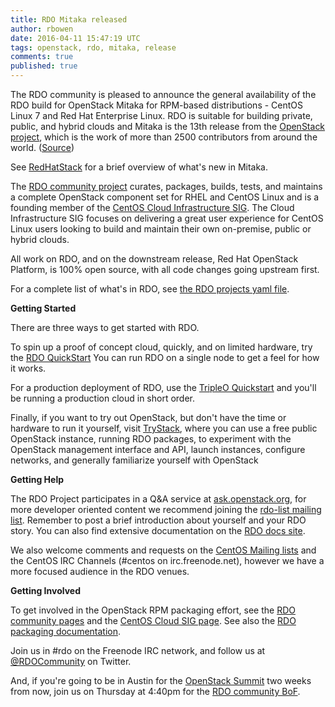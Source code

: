 ```yaml
---
title: RDO Mitaka released
author: rbowen
date: 2016-04-11 15:47:19 UTC
tags: openstack, rdo, mitaka, release
comments: true
published: true
---
```


The RDO community is pleased to announce the general availability of the RDO build for OpenStack Mitaka for RPM-based distributions - CentOS Linux 7 and Red Hat Enterprise Linux. RDO is suitable for building private, public, and hybrid clouds and Mitaka is the 13th release from the [OpenStack project](http://openstack.org), which is the work of more than 2500 contributors from around the world. 
([Source](http://stackalytics.com/))

See [RedHatStack](http://redhatstackblog.redhat.com/2016/03/21/learn-whats-coming-in-openstack-mitaka/) for a brief overview of what's new in Mitaka.

The [RDO community project](https://www.rdoproject.org/) curates, packages, builds, tests, and maintains a complete OpenStack component set for RHEL and CentOS Linux and is a founding member of the [CentOS Cloud Infrastructure SIG](https://wiki.centos.org/SpecialInterestGroup/Cloud). The Cloud Infrastructure SIG focuses on delivering a great user experience for CentOS Linux users looking to build and maintain their own on-premise, public or hybrid clouds.

All work on RDO, and on the downstream release, Red Hat OpenStack Platform, is 100% open source, with all code changes going upstream first. 

For a complete list of what's in RDO, see [the RDO projects yaml file](https://github.com/redhat-openstack/rdoinfo/blob/master/rdo.yml).

**Getting Started**

There are three ways to get started with RDO.

To spin up a proof of concept cloud, quickly, and on limited hardware, try the [RDO QuickStart](http://rdoproject.org/Quickstart)  You can run RDO on a single node to get a feel for how it works.

For a production deployment of RDO, use the [TripleO Quickstart](https://www.rdoproject.org/tripleo/) and you'll be running a production cloud in short order.

Finally, if you want to try out OpenStack, but don't have the time or hardware to run it yourself, visit [TryStack](http://trystack.org/), where you can use a free public OpenStack instance, running RDO packages, to experiment with the OpenStack management interface and API, launch instances, configure networks, and generally familiarize yourself with OpenStack


**Getting Help**
    
The RDO Project participates in a Q&A service at [ask.openstack.org](http://ask.openstack.org), for more developer oriented content we recommend joining the [rdo-list mailing list](https://www.redhat.com/mailman/listinfo/rdo-list). Remember to post a brief introduction about yourself and your RDO story. You can also find extensive documentation on the [RDO docs site](https://www.rdoproject.org/documentation).

We also welcome comments and requests on the [CentOS Mailing lists](https://lists.centos.org/) and the CentOS IRC Channels (#centos on irc.freenode.net), however we have a more focused audience in the RDO venues.


**Getting Involved**

To get involved in the OpenStack RPM packaging effort, see the [RDO community pages](https://www.rdoproject.org/community/) and the [CentOS Cloud SIG page](https://wiki.centos.org/SpecialInterestGroup/Cloud). See also the [RDO packaging documentation](https://www.rdoproject.org/packaging/).

Join us in #rdo on the Freenode IRC network, and follow us at [@RDOCommunity](http://twitter.com/rdocommunity) on Twitter.

And, if you're going to be in Austin for the [OpenStack Summit](http://openstack.org/summit/) two weeks from now, join us on Thursday at 4:40pm for the [RDO community BoF](https://goo.gl/P6kyWR).